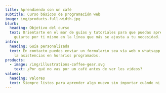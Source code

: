 ```yaml
---
title: Aprendiendo con un café
subtitle: Curso básicos de programación web
image: img/products-full-width.jpg
blurb:
  heading: Objetivo del curso
  text: Orientarte en el mar de guías y tutoriales para que puedas aprender a
    guiarte por ti mismo en la línea que más se ajusta a tu necesidad.
intro:
  heading: Guía personalizada
  text: En contacto puedes enviar un formulario sea vía web o whatsapp solicitando
    la asistencias en horarios programados.
products:
  - image: /img/illustrations-coffee-gear.svg
    text: ¿Por qué no vas por un café antes de ver los videos?
values:
  heading: Valores
  text: Siempre listos para aprender algo nuevo sin importar cuándo ni dónde.
---
```

